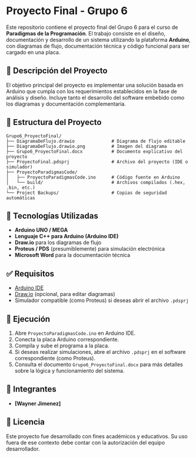 # Proyecto Final - Grupo 6

Este repositorio contiene el proyecto final del Grupo 6 para el curso de **Paradigmas de la Programación**. El trabajo consiste en el diseño, documentación y desarrollo de un sistema utilizando la plataforma **Arduino**, con diagramas de flujo, documentación técnica y código funcional para ser cargado en una placa.

## 🧠 Descripción del Proyecto

El objetivo principal del proyecto es implementar una solución basada en Arduino que cumpla con los requerimientos establecidos en la fase de análisis y diseño. Incluye tanto el desarrollo del software embebido como los diagramas y documentación complementaria.

## 📁 Estructura del Proyecto

```
Grupo6_ProyectoFinal/
├── DiagramaDeFlujo.drawio              # Diagrama de flujo editable
├── DiagramaDeFlujo.drawio.png          # Imagen del diagrama
├── Grupo6_ProyectoFinal.docx           # Documento explicativo del proyecto
├── ProyectoFinal.pdsprj                # Archivo del proyecto (IDE o simulador)
├── ProyectoParadigmasCode/
│   ├── ProyectoParadigmasCode.ino      # Código fuente en Arduino
│   └── build/                          # Archivos compilados (.hex, .bin, etc.)
└── Project Backups/                    # Copias de seguridad automáticas
```

## 🚀 Tecnologías Utilizadas

- **Arduino UNO / MEGA**
- **Lenguaje C++ para Arduino (Arduino IDE)**
- **Draw.io** para los diagramas de flujo
- **Proteus / PDS** (presumiblemente) para simulación electrónica
- **Microsoft Word** para la documentación técnica

## ✅ Requisitos

- [Arduino IDE](https://www.arduino.cc/en/software)
- [Draw.io](https://app.diagrams.net/) (opcional, para editar diagramas)
- Simulador compatible (como Proteus) si deseas abrir el archivo `.pdsprj`

## 🧪 Ejecución

1. Abre `ProyectoParadigmasCode.ino` en Arduino IDE.
2. Conecta la placa Arduino correspondiente.
3. Compila y sube el programa a la placa.
4. Si deseas realizar simulaciones, abre el archivo `.pdsprj` en el software correspondiente (como Proteus).
5. Consulta el documento `Grupo6_ProyectoFinal.docx` para más detalles sobre la lógica y funcionamiento del sistema.

## 👥 Integrantes

- **[Wayner Jimenez]**


## 📄 Licencia

Este proyecto fue desarrollado con fines académicos y educativos. Su uso fuera de ese contexto debe contar con la autorización del equipo desarrollador.
